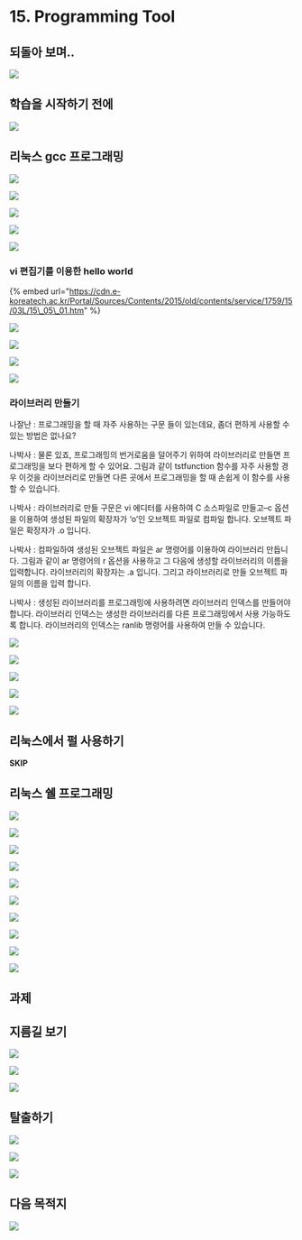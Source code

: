 # 15. Programming Tool

## 되돌아 보며.. 

![](../../../.gitbook/assets/image%20%28888%29.png)

## 학습을 시작하기 전에 

![](../../../.gitbook/assets/image%20%28867%29.png)



## 리눅스 gcc 프로그래밍 

![](../../../.gitbook/assets/image%20%28925%29.png)

![](../../../.gitbook/assets/image%20%28881%29.png)

![](../../../.gitbook/assets/image%20%28932%29.png)

![](../../../.gitbook/assets/image%20%28929%29.png)



![](../../../.gitbook/assets/image%20%28868%29.png)

### vi 편집기를 이용한 hello world

{% embed url="https://cdn.e-koreatech.ac.kr/Portal/Sources/Contents/2015/old/contents/service/1759/15/03L/15\_05\_01.htm" %}

![](../../../.gitbook/assets/image%20%28961%29.png)

![](../../../.gitbook/assets/image%20%28962%29.png)

![](../../../.gitbook/assets/image%20%28993%29.png)

![](../../../.gitbook/assets/image%20%281003%29.png)

###  라이브러리 만들기 

나잘난 : 프로그래밍을 할 때 자주 사용하는 구문 들이 있는데요, 좀더 편하게 사용할 수 있는 방법은 없나요? 

나박사 : 물론 있죠, 프로그래밍의 번거로움을 덜어주기 위하여 라이브러리로 만들면 프로그래밍을 보다 편하게 할 수 있어요. 그림과 같이 tstfunction 함수를 자주 사용할 경우 이것을 라이브러리로 만들면 다른 곳에서 프로그래밍을 할 때 손쉽게 이 함수를 사용할 수 있습니다. 

나박사 : 라이브러리로 만들 구문은 vi 에디터를 사용하여 C 소스파일로 만들고–c 옵션을 이용하여 생성된 파일의 확장자가 ‘o’인 오브젝트 파일로 컴파일 합니다. 오브젝트 파일은 확장자가 .o 입니다. 

나박사 : 컴파일하여 생성된 오브젝트 파일은 ar 명령어를 이용하여 라이브러리 만듭니다. 그림과 같이 ar 명령어의 r 옵션을 사용하고 그 다음에 생성할 라이브러리의 이름을 입력합니다. 라이브러리의 확장자는 .a 입니다. 그리고 라이브러리로 만들 오브젝트 파일의 이름을 입력 합니다. 

나박사 : 생성된 라이브러리를 프로그래밍에 사용하려면 라이브러리 인덱스를 만들어야 합니다. 라이브러리 인덱스는 생성한 라이브러리를 다른 프로그래밍에서 사용 가능하도록 합니다. 라이브러리의 인덱스는 ranlib 명령어를 사용하여 만들 수 있습니다.

![](../../../.gitbook/assets/image%20%28981%29.png)

![](../../../.gitbook/assets/image%20%28987%29.png)

![](../../../.gitbook/assets/image%20%281001%29.png)

![](../../../.gitbook/assets/image%20%28991%29.png)

![](../../../.gitbook/assets/image%20%281015%29.png)

## 리눅스에서 펄 사용하기 

**SKIP**

## 리눅스 쉘 프로그래밍 

![](../../../.gitbook/assets/image%20%28986%29.png)

![](../../../.gitbook/assets/image%20%28985%29.png)

![](../../../.gitbook/assets/image%20%28967%29.png)

![](../../../.gitbook/assets/image%20%281004%29.png)

![](../../../.gitbook/assets/image%20%281002%29.png)

![](../../../.gitbook/assets/image%20%281011%29.png)

![](../../../.gitbook/assets/image%20%28997%29.png)

![](../../../.gitbook/assets/image%20%28978%29.png)

![](../../../.gitbook/assets/image%20%28972%29.png)

![](../../../.gitbook/assets/image%20%28966%29.png)

## 과제 

## 지름길 보기 

![](../../../.gitbook/assets/image%20%281016%29.png)

![](../../../.gitbook/assets/image%20%28999%29.png)

![](../../../.gitbook/assets/image%20%28973%29.png)



## 탈출하기 

![](../../../.gitbook/assets/image%20%28965%29.png)

![](../../../.gitbook/assets/image%20%28983%29.png)

![](../../../.gitbook/assets/image%20%281013%29.png)

## 다음 목적지

![](../../../.gitbook/assets/image%20%281010%29.png)


